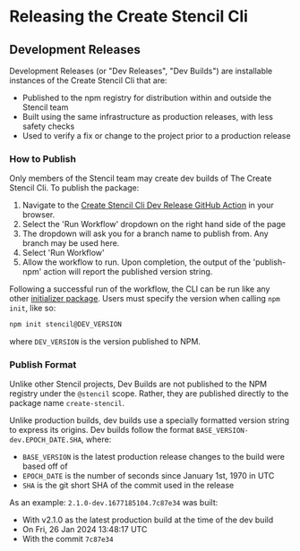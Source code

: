 # Releasing the Create Stencil Cli

## Development Releases

Development Releases (or "Dev Releases", "Dev Builds") are installable instances of the Create Stencil Cli that are:
- Published to the npm registry for distribution within and outside the Stencil team
- Built using the same infrastructure as production releases, with less safety checks
- Used to verify a fix or change to the project prior to a production release

### How to Publish

Only members of the Stencil team may create dev builds of The Create Stencil Cli.
To publish the package:
1. Navigate to the [Create Stencil Cli Dev Release GitHub Action](https://github.com/ionic-team/create-stencil/actions/workflows/release-dev.yml) in your browser.
2. Select the 'Run Workflow' dropdown on the right hand side of the page
3. The dropdown will ask you for a branch name to publish from. Any branch may be used here.
4. Select 'Run Workflow'
5. Allow the workflow to run. Upon completion, the output of the 'publish-npm' action will report the published version string.

Following a successful run of the workflow, the CLI can be run like any other [initializer package](https://docs.npmjs.com/cli/commands/npm-init).
Users must specify the version when calling `npm init`, like so:
```bash
npm init stencil@DEV_VERSION
```
where `DEV_VERSION` is the version published to NPM.

### Publish Format

Unlike other Stencil projects, Dev Builds are not published to the NPM registry under the `@stencil` scope.
Rather, they are published directly to the package name `create-stencil`.

Unlike production builds, dev builds use a specially formatted version string to express its origins.
Dev builds follow the format `BASE_VERSION-dev.EPOCH_DATE.SHA`, where:
- `BASE_VERSION` is the latest production release changes to the build were based off of
- `EPOCH_DATE` is the number of seconds since January 1st, 1970 in UTC
- `SHA` is the git short SHA of the commit used in the release

As an example: `2.1.0-dev.1677185104.7c87e34` was built:
- With v2.1.0 as the latest production build at the time of the dev build
- On Fri, 26 Jan 2024 13:48:17 UTC
- With the commit `7c87e34`